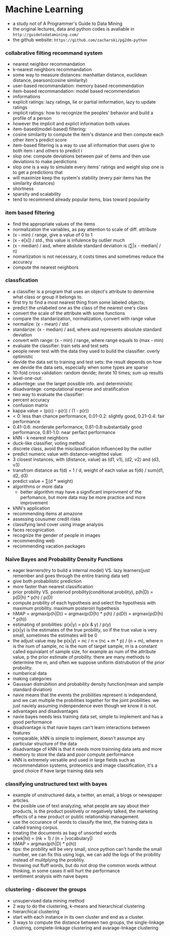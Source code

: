 # Machine Learning
* a study not of A Programmer's Guide to Data Mining
* the original lectures, data and python codes is avaliable in `http://guidetodatamining.com/`
* the github website: `https://github.com/zacharski/pg2dm-python`

### collabrative filting recommand system
* nearest neighbor recommandation
* k-nearest neighbors recommandation
* some way to measure distances: manhattan distance, euclidean distance, pearson(cosine similarity)
* user-based recommandation: memory based recommendation
* item-based recommandation: model based recommendation
* imformations
 * explicit ratings: lazy ratings, lie or partial imformation, lazy to update ratings
 * implicit ratings: how to recognize the peoples' behavior and build a profile of a person
 * however the implicit and explict information both values
* item-based(model-based) filtering:
 * cosine similarity to compute the item's distance and then compute each other item's predict score
 * item-based filtering is a way to use all information that users give to both item i and others to predict i
 * slop one: compute deviations between pair of items and then use deviations to make perdictions
 * slop one is a way to simulate every items' ratings and weight slop one is to get a predictions that
 * will maximize keep the system's stability (every pair items has the similarity distances)
* shortness
 * sparsity and scalability
 * tend to recommend already popular items, bias toward popularity

### item based filtering
* find the appropriate values of the items
* normalization the variables, as pay attention to scale of diff. attribute
 * (x - min) / range, give a value of 0 to 1
 * (x - e[x]) / std., this value is infulence by outlier much
 * (x - median) / asd, where abslute standard deviation is (∑|x - median| / n)
 * nomarlization is not necessary, it costs times and sometimes reduce the accuracy
* compute the nearest neighbors

### classfication
* a classifier is a program that uses an object's attribute to determine what class or group it belongs to.
 * first try to find a most nearest thing from some labeled objects;
 * predict the unlabeled one as the class of the nearest one's class
* convert the scale of the attribute with some functions
 * compare the standarization, normalization, convert with range value
 * normalize: (x - mean) / std
 * standarize: (x - median) / asd, where asd represents absolute standard deviation
 * convert with range: (x - min) / range, where range equals to (max - min)
* evaluate the classifier: train sets and test sets
 * people never test with the data they used to build the classifier: overly optimistic
 * devide the data set to training and test sets: the result depends on how we devide the data sets, especially when some types are sparse
 * 10-fold cross validation: random devide; iterate 10 times; sum up results
 * level-one-out:
  * adavntege: use the larget possible info. and deterministic
  * disadvantege: computational expense and stratification
 * two way to evaluate the classifier:
  * percent accuracy
  * confusion matrix
 * kappa value = (p(c) - p(r)) / (1 - p(r))
  * < 0: less than chance performance, 0.01-0.2: slightly good, 0.21-0.4: fair performance
  * 0.41-0.6: morderate performance, 0.61-0.8:substantially good performance, 0.81-1.0: near perfact performance
* kNN - k nearest neighbors
 * duck-like classifier, voting method
 * discrete class, avoid the misclassification influenced by the outlier
 * predict numeric value with distance-weighted value:
  * 3 closest instances, with (distance, value) as (d1, v1), (d2, v2) and (d3, v3)
  * transfrom distance as f(d) = 1 / d, weight of each value as f(di) / sum(d1, d2, d3)
  * predict value = ∑(d * weight)
* algorithms or more data
  * better algorithm may have a significant improvment of the perfomance, but more data may be more practice and more improvement
* kNN's application
 * recommending items at amazone
 * assessing cousumer credit risks
 * classifying land cover using image analysis
 * faces recognication
 * recognize the gender of people in images
 * recommending web
 * recommending vacation packages

### Naïve Bayes and Probability Density Functions
* eager learners(try to build a internal model) VS. lazy learners(just remember and goes through the entire traning data set)
 * give both probabilistic prediction
 * more faster than nearest classification
* prior probility VS. posteriod probility(conditional probility), p(h|D) = p(D|h) * p(h) / p(D)
* compute probility of each hypothesis and select the hypothesis with maximum probility. maximum posteroiri hypethesis
* hMAP = argmax(p(h|D)) = argmax(p(D|h) * p(h) / p(D)) = argmax(p(D|h) * p(h))
* estimating of probilities: p(x|y) = p(x & y) / p(y)
 * p(x|y) is the estimates of the true probility, so if the true value is very small, sometimes the estimates will be 0
 * the adjust value may be p(x|y) = nc / n ≈ (nc + m * p) / (n + m), where n is the num of sample, nc is the num of target sample, m is a constant called equivalant of sample size, for example as num of the attribute value, p the prior estimate of probility. there are many methods to determine the m, and often we suppose uniform distrubution of the prior probolity.
* numberical data
 * making categories
 * Gaussian distrubition and probability density function(mean and sample standard diviation)
* navie means that the events the probilities represent is independend, and we can multiple the probilities together for the joint probilities. we just naviely assuming indenpendence even though we know it is not.
* advantages and disadvantages
 * navie bayes needs less training data set, simple to implement and has a good performance
 * disadvantage is that navie bayes can't learn interactions between features
 * comparable, kNN is simple to implement, doesn't assumpe any particular structure of the data
 * disadvantage of kNN is that it needs more trainning data sets and more memory to store the data and poor compute performance
 * kNN is extremely versatile and used in large fields such as recommendation systems, proteomics and image classification, it's a good choice if have large training data sets

### classifying unstructured text with bayes
* example of unstructured data, a twitter, an email, a blogs or newspaper articles.
* the posible use of text analyzing, what people are say about their products, is the product positively or negatively talked, the marketing effects of a new product or public relationship management.
* use the occurance of words to classify the text, the training data is called traning corpus.
 * treating the documents as bag of unsorted words
 * p(wk|hi) = (nk + 1) / (n + |vocabulary|)
 * hMAP = argmax(p(h|D) * p(h))
 * tips: the probility will be very small, since python can't handle the small number, we can fix this using logs, we can add the logs of the probility instead of mulitplying the problitiy.
 * throwing out fluff words, but do not drop the common words without thinking, in some cases it will hurt the performance
* sentiment analysis with naive bayes

### clustering - discover the groups
* unsupervised data mining method
* 2 way to do the clustering, k-means and hierarchical clustering
* hierarchical clustering
 * start with each instance in its own cluster and end as a cluster.
 * 3 ways to compute the distance between two groups, the single-linkage clustring, complete-linkage clustering and avarage-linkage clustering
